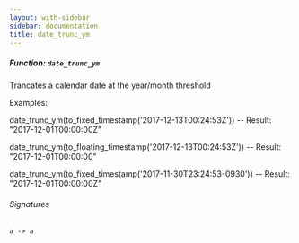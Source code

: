```yaml
---
layout: with-sidebar
sidebar: documentation
title: date_trunc_ym
---
```


##### Function: `date_trunc_ym`
Trancates a calendar date at the year/month threshold

Examples:

  date_trunc_ym(to_fixed_timestamp('2017-12-13T00:24:53Z'))
  -- Result: "2017-12-01T00:00:00Z"

  date_trunc_ym(to_floating_timestamp('2017-12-13T00:24:53Z'))
  -- Result: "2017-12-01T00:00:00"

  date_trunc_ym(to_fixed_timestamp('2017-11-30T23:24:53-0930'))
  -- Result: "2017-12-01T00:00:00Z"

###### Signatures
    a -> a

